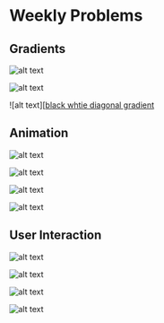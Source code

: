 # Weekly Problems

## Gradients
![alt text][blue yellow horiz gradient]

![alt text][black white vert gradient]

![alt text][[black whtie diagonal gradient]

## Animation

![alt text][bouncing ball]

![alt text][rotating square]

![alt text][rotating rect]

![alt text][rotating colored rect]


## User Interaction

![alt text][drawing with lines]

![alt text][drawing with ellipses]

![alt text][rect hover]

![alt text][growing circle]


[black white vert gradient]: https://github.com/susanev/p5js-workshops/blob/master/weekly-problems/images/vert-gradient.png "black/white vertical gradient"

[blue yellow horiz gradient]: https://github.com/susanev/p5js-workshops/blob/master/weekly-problems/images/blue-yellow-horiz-gradient.png "blue/yellow horizontal gradient"

[black whtie diagonal gradient]: https://github.com/susanev/p5js-workshops/blob/master/weekly-problems/images/diagonal-gradient.png "black/white diagonal gradient"

[bouncing ball]: https://github.com/susanev/p5js-workshops/blob/master/weekly-problems/images/bouncing-ball.gif "Bouncing ball"

[rotating square]:  https://github.com/susanev/p5js-workshops/blob/master/weekly-problems/images/rotating-square.gif "Rotating square"

[rotating rect]:  https://github.com/susanev/p5js-workshops/blob/master/weekly-problems/images/rotating-rect.gif "Rotating rectangle"

[rotating colored rect]:  https://github.com/susanev/p5js-workshops/blob/master/weekly-problems/images/rotating-rect-colors.git "Rotating rectangle with colors"

[growing circle]: https://github.com/susanev/p5js-workshops/blob/master/weekly-problems/images/growing-circle.gif "Growing circle"

[drawing with ellipses]: https://github.com/susanev/p5js-workshops/blob/master/weekly-problems/images/drawing-with-ellipses.gif "Drawing with ellipses"

[drawing with lines]: https://github.com/susanev/p5js-workshops/blob/master/weekly-problems/images/line-drawing.gif "Drawing with lines"

[rect hover]: https://github.com/susanev/p5js-workshops/blob/master/weekly-problems/images/rect-hover.gif "Rectangle hover"

